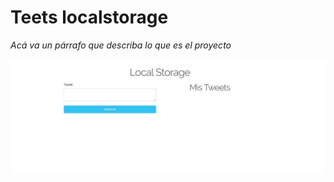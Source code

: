 # Teets localstorage

_Acá va un párrafo que describa lo que es el proyecto_

![Alt text](localstorage/formularioLS/img1.jpg)
